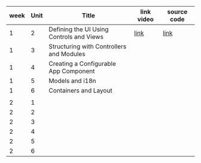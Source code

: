 
| week | Unit | Title | link video | source code |
| -- | -- | -- | -- | -- |
| 1 | 2 | Defining the UI Using Controls and Views | [link](https://open.sap.com/courses/ui51/items/3g65K3R6Kh0EeJIjWOr7qu) | [link](https://github.com/Thanh-Bao/Fiori_hello_world/blob/fe87613c1d017fe8736ca423b1582fe712a86f3d/webapp/index.html) |
| 1| 3|Structuring with Controllers and Modules | | |
| 1| 4| Creating a Configurable App Component | | |
| 1| 5| Models and i18n| | |
| 1| 6| Containers and Layout| | |
| | | | | |
| 2| 1| | | |
| 2| 2| | | |
| 2| 3| | | |
| 2| 4| | | |
| 2| 5| | | |
| 2| 6| | | |